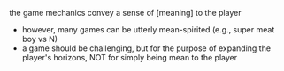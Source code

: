 
the game mechanics convey a  sense of [meaning] to the player
- however, many games can be utterly mean-spirited (e.g., super meat boy vs N)
- a game should be challenging, but for the purpose of expanding the player's horizons, NOT for simply being mean to the player
